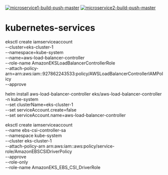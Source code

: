 [![microservice1-build-push-master](https://github.com/nrayyagari/kubernetes-microservices/actions/workflows/microservice1-build-push.yaml/badge.svg?event=workflow_run)](https://github.com/nrayyagari/kubernetes-microservices/actions/workflows/microservice1-build-push.yaml)
[![microservice2-build-push-master](https://github.com/nrayyagari/kubernetes-microservices/actions/workflows/microservice2-build-push.yaml/badge.svg?branch=main)](https://github.com/nrayyagari/kubernetes-microservices/actions/workflows/microservice2-build-push.yaml)


# kubernetes-services

eksctl create iamserviceaccount \
  --cluster=eks-cluster-1 \
  --namespace=kube-system \
  --name=aws-load-balancer-controller \
  --role-name AmazonEKSLoadBalancerControllerRole \
  --attach-policy-arn=arn:aws:iam::927862243533:policy/AWSLoadBalancerControllerIAMPolicy \
  --approve

helm install aws-load-balancer-controller eks/aws-load-balancer-controller \
  -n kube-system \
  --set clusterName=eks-cluster-1 \
  --set serviceAccount.create=false \
  --set serviceAccount.name=aws-load-balancer-controller 

  eksctl create iamserviceaccount \
  --name ebs-csi-controller-sa \
  --namespace kube-system \
  --cluster eks-cluster-1 \
  --attach-policy-arn arn:aws:iam::aws:policy/service-role/AmazonEBSCSIDriverPolicy \
  --approve \
  --role-only \
  --role-name AmazonEKS_EBS_CSI_DriverRole
